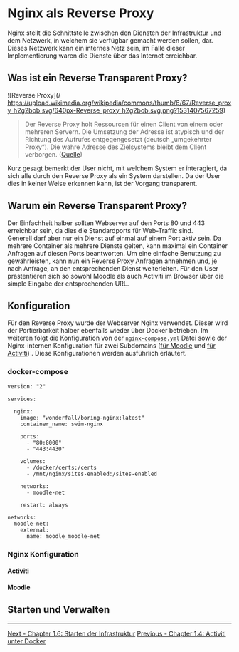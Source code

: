 # Nginx als Reverse Proxy

Nginx stellt die Schnittstelle zwischen den Diensten der Infrastruktur und dem Netzwerk, in welchem sie verfügbar gemacht werden sollen, dar. Dieses Netzwerk kann ein internes Netz sein, im Falle dieser Implementierung waren die Dienste über das Internet erreichbar. 

## Was ist ein Reverse Transparent Proxy?

![Reverse Proxy](/ https://upload.wikimedia.org/wikipedia/commons/thumb/6/67/Reverse_proxy_h2g2bob.svg/640px-Reverse_proxy_h2g2bob.svg.png?1531407567259)

> Der Reverse Proxy holt Ressourcen für einen Client von einem oder mehreren Servern. Die Umsetzung der Adresse ist atypisch und der Richtung des Aufrufes entgegengesetzt (deutsch „umgekehrter Proxy“). Die wahre Adresse des Zielsystems bleibt dem Client verborgen. ([Quelle](https://www.wikiwand.com/de/Reverse_Proxy))

Kurz gesagt bemerkt der User nicht, mit welchem System er interagiert, da sich alle durch den Reverse Proxy als ein System darstellen. Da der User dies in keiner Weise erkennen kann, ist der Vorgang transparent.

## Warum ein Reverse Transparent Proxy?

Der Einfachheit halber sollten Webserver auf den Ports 80 und 443 erreichbar sein, da dies die Standardports für Web-Traffic sind.  
Generell darf aber nur ein Dienst auf einmal auf einem Port aktiv sein. Da mehrere Container als mehrere Dienste gelten, kann maximal ein Container Anfragen auf diesen Ports beantworten. Um eine einfache Benutzung zu gewährleisten, kann nun ein Reverse Proxy Anfragen annehmen und, je nach Anfrage, an den entsprechenden Dienst weiterleiten.
Für den User prästentieren sich so sowohl Moodle als auch Activiti im Browser über die simple Eingabe der entsprechenden URL. 

## Konfiguration

Für den Reverse Proxy wurde der Webserver Nginx verwendet. Dieser wird der Portierbarkeit halber ebenfalls wieder über Docker betrieben. Im weiteren folgt die Konfiguration von der [`nginx-compose.yml`](docker-compose/nginx-compose.yml) Datei sowie der Nginx-internen Konfiguration für zwei Subdomains ([für Moodle]() und [für Activiti]()) . Diese Konfigurationen werden ausführlich erläutert.

### docker-compose

`version: "2"`


`services:`

```
  nginx:
    image: "wonderfall/boring-nginx:latest"
    container_name: swim-nginx
```

```
    ports:
      - "80:8000"
      - "443:4430"
```
```
    volumes:
      - /docker/certs:/certs
      - /mnt/nginx/sites-enabled:/sites-enabled
```

```
    networks:
      - moodle-net
```

```
    restart: always
```

```
networks:
  moodle-net:
    external:
      name: moodle_moodle-net
```

### Nginx Konfiguration

#### Activiti

#### Moodle

## Starten und Verwalten




*****************

[Next - Chapter 1.6: Starten der Infrastruktur](starten-der-infrastruktur.md)
[Previous - Chapter 1.4: Activiti unter Docker](activiti-unter-docker.md)
